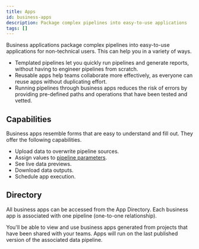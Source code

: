 ```yaml
---
title: Apps
id: business-apps
description: Package complex pipelines into easy-to-use applications
tags: []
---
```


Business applications package complex pipelines into easy-to-use applications for non-technical users. This can help you in a variety of ways.

- Templated pipelines let you quickly run pipelines and generate reports, without having to engineer pipelines from scratch.
- Reusable apps help teams collaborate more effectively, as everyone can reuse apps without duplicating effort.
- Running pipelines through business apps reduces the risk of errors by providing pre-defined paths and operations that have been tested and vetted.

## Capabilities

Business apps resemble forms that are easy to understand and fill out. They offer the following capabilities.

- Upload data to overwrite pipeline sources.
- Assign values to [pipeline parameters](/analysts/development/pipelines/pipeline-params).
- See live data previews.
- Download data outputs.
- Schedule app execution.

## Directory

All business apps can be accessed from the App Directory. Each business app is associated with one pipeline (one-to-one relationship).

You'll be able to view and use business apps generated from projects that have been shared with your teams. Apps will run on the last published version of the associated data pipeline.

<!-- ## Creation

Business apps are created inside projects. Visit our guide on [app creation](docs/analysts/business-apps/app-creation.md) for more details. -->
